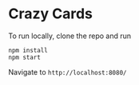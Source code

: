 # Crazy Cards

To run locally, clone the repo and run
```
npm install
npm start
```

Navigate to `http://localhost:8080/`